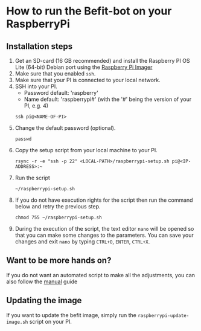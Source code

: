 # How to run the Befit-bot on your RaspberryPi

## Installation steps
1. Get an SD-card (16 GB recommended) and install the Raspberry PI OS Lite (64-bit) Debian port using the [Raspberry Pi Imager](https://www.raspberrypi.com/software/)
2. Make sure that you enabled `ssh`.
3. Make sure that your PI is connected to your local network.
4. SSH into your PI.
   * Password default: 'raspberry'
   * Name default: 'raspberrypi#' (with the '#' being the version of your PI, e.g. 4)
   ```shell
   ssh pi@<NAME-OF-PI>
   ```
5. Change the default password (optional). 
   ```shell
   passwd
   ```
6. Copy the setup script from your local machine to your PI.
   ```shell
   rsync -r -e "ssh -p 22" <LOCAL-PATH>/raspberrypi-setup.sh pi@<IP-ADDRESS>:~
   ```
7. Run the script
   ```shell
   ~/raspberrypi-setup.sh
   ```
8. If you do not have execution rights for the script then run the command below and retry the previous step.
   ```shell
   chmod 755 ~/raspberrypi-setup.sh
   ```
9. During the execution of the script, the text editor `nano` will be opened so that you can make some changes to the parameters. You can save your changes and exit `nano` by typing `CTRL+O`, `ENTER`, `CTRL+X`.

## Want to be more hands on?
If you do not want an automated script to make all the adjustments, you can also follow the [manual](./how-to-run-on-raspberrypi-using-docker-manual.md) guide

## Updating the image
If you want to update the befit image, simply run the `raspberrypi-update-image.sh` script on your PI.
